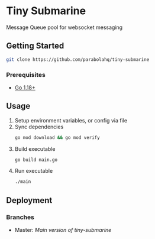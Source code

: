 # Tiny Submarine

Message Queue pool for websocket messaging

## Getting Started

```bash
git clone https://github.com/parabolahq/tiny-submarine
```
### Prerequisites

* [Go 1.18+](https://go.dev/dl/)


## Usage

1. Setup environment variables, or config via file
2. Sync dependencies
    ```bash
    go mod download && go mod verify
    ```
3. Build executable
    ```bash
    go build main.go
   ```
4. Run executable
    ```bash
   ./main
   ```

## Deployment

### Branches

* Master: _Main version of tiny-submarine_ 


